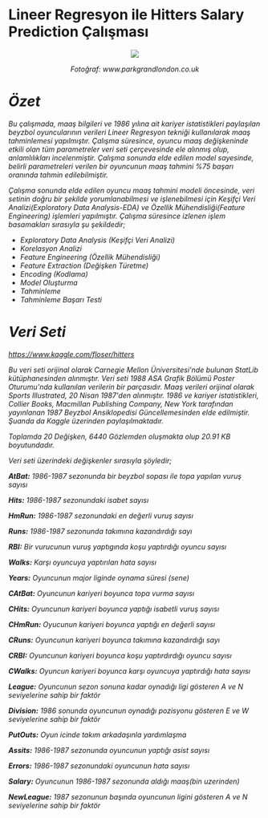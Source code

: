 # Lineer Regresyon ile Hitters Salary Prediction Çalışması
<p align="center">
  <img src="https://www.parkgrandlondon.co.uk/blog/wp-content/uploads/2019/05/Baseball-in-London.jpg">  
</p>
  
<p align="center">
  <i>Fotoğraf: www.parkgrandlondon.co.uk<i/> 
</p>

# Özet
Bu çalışmada, maaş bilgileri ve 1986 yılına ait kariyer istatistikleri paylaşılan beyzbol oyuncularının verileri Lineer Regresyon tekniği kullanılarak maaş tahminlemesi yapılmıştır. Çalışma süresince, oyuncu maaş değişkeninde etkili olan tüm parametreler veri seti çerçevesinde ele alınmış olup, anlamlılıkları incelenmiştir. Çalışma sonunda elde edilen model sayesinde, belirli parametreleri verilen bir oyuncunun maaş tahmini %75 başarı oranında tahmin edilebilmiştir. 
  
Çalışma sonunda elde edilen oyuncu maaş tahmini modeli öncesinde, veri setinin doğru bir şekilde yorumlanabilmesi ve işlenebilmesi için Keşifçi Veri Analizi(Exploratory Data Analysis-EDA) ve Özellik Mühendisliği(Feature Engineering) işlemleri yapılmıştır. Çalışma süresince izlenen işlem basamakları sırasıyla şu şekildedir;
 * Exploratory Data Analysis (Keşifçi Veri Analizi)
 * Korelasyon Analizi
 * Feature Engineering (Özellik Mühendisliği)
 * Feature Extraction (Değişken Türetme)
 * Encoding (Kodlama)
 * Model Oluşturma 
 * Tahminleme
 * Tahminleme Başarı Testi
 
# Veri Seti
https://www.kaggle.com/floser/hitters
  
Bu veri seti orijinal olarak Carnegie Mellon Üniversitesi'nde bulunan StatLib kütüphanesinden alınmıştır. Veri seti 1988 ASA Grafik Bölümü Poster Oturumu'nda kullanılan verilerin bir parçasıdır. Maaş verileri orijinal olarak Sports Illustrated, 20 Nisan 1987'den alınmıştır. 1986 ve kariyer istatistikleri, Collier Books, Macmillan Publishing Company, New
York tarafından yayınlanan 1987 Beyzbol Ansiklopedisi Güncellemesinden elde edilmiştir. Şuanda da Kaggle üzerinden paylaşılmaktadır. 
  
Toplamda 20 Değişken, 6440 Gözlemden oluşmakta olup 20.91 KB boyutundadır.

Veri seti üzerindeki değişkenler sırasıyla şöyledir;
  
**AtBat:** 1986-1987 sezonunda bir beyzbol sopası ile topa yapılan vuruş sayısı
  
**Hits:** 1986-1987 sezonundaki isabet sayısı
  
**HmRun:** 1986-1987 sezonundaki en değerli vuruş sayısı
  
**Runs:** 1986-1987 sezonunda takımına kazandırdığı sayı
  
**RBI:** Bir vurucunun vuruş yaptıgında koşu yaptırdığı oyuncu sayısı
  
**Walks:** Karşı oyuncuya yaptırılan hata sayısı
  
**Years:** Oyuncunun major liginde oynama süresi (sene)
  
**CAtBat:** Oyuncunun kariyeri boyunca topa vurma sayısı
  
**CHits:** Oyuncunun kariyeri boyunca yaptığı isabetli vuruş sayısı
  
**CHmRun:** Oyucunun kariyeri boyunca yaptığı en değerli sayısı
  
**CRuns:** Oyuncunun kariyeri boyunca takımına kazandırdığı sayı
  
**CRBI:** Oyuncunun kariyeri boyunca koşu yaptırdırdığı oyuncu sayısı
  
**CWalks:** Oyuncun kariyeri boyunca karşı oyuncuya yaptırdığı hata sayısı
  
**League:** Oyuncunun sezon sonuna kadar oynadığı ligi gösteren A ve N seviyelerine sahip bir faktör
  
**Division:** 1986 sonunda oyuncunun oynadığı pozisyonu gösteren E ve W seviyelerine sahip bir faktör
  
**PutOuts:** Oyun icinde takım arkadaşınla yardımlaşma
  
**Assits:** 1986-1987 sezonunda oyuncunun yaptığı asist sayısı
  
**Errors:** 1986-1987 sezonundaki oyuncunun hata sayısı
  
**Salary:** Oyuncunun 1986-1987 sezonunda aldığı maaş(bin uzerinden)
  
**NewLeague:** 1987 sezonunun başında oyuncunun ligini gösteren A ve N seviyelerine sahip bir faktör

  

  
